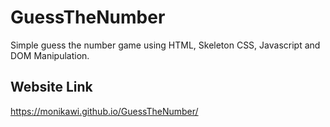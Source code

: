 # GuessTheNumber

Simple guess the number game using HTML, Skeleton CSS, Javascript and DOM Manipulation. 

## Website Link
https://monikawi.github.io/GuessTheNumber/
